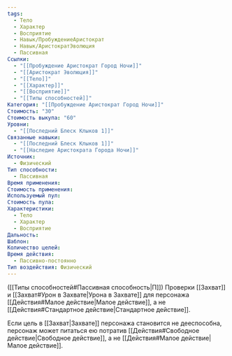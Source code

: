 ```yaml
---
tags:
  - Тело
  - Характер
  - Восприятие
  - Навык/ПробуждениеАристократ
  - Навык/АристократЭволюция
  - Пассивная
Ссылки:
  - "[[Пробуждение Аристократ Город Ночи]]"
  - "[[Аристократ Эволюция]]"
  - "[[Тело]]"
  - "[[Характер]]"
  - "[[Восприятие]]"
  - "[[Типы способностей]]"
Категория: "[[Пробуждение Аристократ Город Ночи]]"
Стоимость: "30"
Стоимость выкупа: "60"
Уровни:
  - "[[Последний Блеск Клыков 1]]"
Связанные навыки:
  - "[[Последний Блеск Клыков 1]]"
  - "[[Наследие Аристократа Города Ночи]]"
Источник:
  - Физический
Тип способности:
  - Пассивная
Время применения: 
Стоимость применения: 
Используемый пул: 
Стоимость пула: 
Характеристики:
  - Тело
  - Характер
  - Восприятие
Дальность: 
Шаблон: 
Количество целей: 
Время действия:
  - Пассивно-постоянно
Тип воздействия: Физический
---
```

([[Типы способностей#Пассивная способность|П]]) Проверки [[Захват]] и [[Захват#Урон в Захвате|Урона в Захвате]] для персонажа [[Действия#Малое действие|Малое действие]], а не [[Действия#Стандартное действие|Стандартное действие]].

Если цель в [[Захват|Захвате]] персонажа становится не дееспособна, персонаж может питаться ею потратив [[Действия#Свободное действие|Свободное действие]], а не [[Действия#Малое действие|Малое действие]]. 